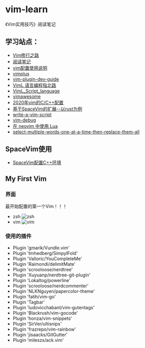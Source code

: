 # vim-learn
《Vim实用技巧》阅读笔记
## 学习站点：
+ [Vim修行之路](https://harttle.land/vim-practice.html)
+ [阅读笔记](https://github.com/kktao/vim-learn/blob/master/readingNotes/%E7%AC%AC%E4%B8%80%E7%AB%A0.md)
+ [vim配置使用说明](https://github.com/kktao/vim-learn/blob/master/readingNotes/vim%E9%85%8D%E7%BD%AE%E5%BF%AB%E6%8D%B7%E9%94%AE%E8%AF%B4%E6%98%8E.md)
+ [vimplus](https://github.com/chxuan/vimplus)
+ [vim-plugin-dev-guide](https://github.com/wsdjeg/vim-plugin-dev-guide)
+ [VimL 语言编程指北路](http://lymslive.top/book/vimllearn/_book/)
+ [VimL_Script_language](https://en.wikibooks.org/wiki/Learning_the_vi_Editor/Vim/VimL_Script_language)
+ [vimawesome](https://vimawesome.com/)
+ [2020年vim的C/C++配置](https://github.com/Martins3/My-Linux-config)
+ [基于SpaceVim的扩展--以rust为例](https://github.com/kktao/vim-learn/blob/master/readingNotes/%E5%9F%BA%E4%BA%8ESpaceVim%E7%9A%84%E6%89%A9%E5%B1%95--%E4%BB%A5rust%E4%B8%BA%E4%BE%8B.md)
+ [write-a-vim-script](https://vim.help/41-write-a-vim-script#41.5)
+ [vim-debug](https://inlehmansterms.net/2014/10/31/debugging-vim/)
+ [在 neovim 中使用 Lua](https://github.com/glepnir/nvim-lua-guide-zh)
+ [select-multiple-words-one-at-a-time-then-replace-them-all](https://vi.stackexchange.com/questions/27812/select-multiple-words-one-at-a-time-then-replace-them-all)

## SpaceVim使用
+ [SpaceVim配置C++环境](https://github.com/kktao/vim-learn/blob/master/readingNotes/VimSpace%E9%85%8D%E7%BD%AEC++%E7%8E%AF%E5%A2%83.md)

## My First Vim
### 界面
最开始配置的第一个Vim！！！
+ zsh
![zsh](https://github.com/kktao/vim-learn/blob/master/images/zsh.png)
+ vim
![vim](https://github.com/kktao/vim-learn/blob/master/images/vim.png)

### 使用的插件
+ Plugin 'gmarik/Vundle.vim'
+ Plugin 'tmhedberg/SimpylFold'
+ Plugin 'Valloric/YouCompleteMe'
+ Plugin 'Raimondi/delimitMate'
+ Plugin 'scrooloose/nerdtree'
+ Plugin 'Xuyuanp/nerdtree-git-plugin'
+ Plugin 'Lokaltog/powerline'
+ Plugin 'scrooloose/nerdcommenter'
+ Plugin 'NLKNguyen/papercolor-theme'
+ Plugin 'fatih/vim-go'
+ Plugin 'Tagbar'
+ Plugin 'ludovicchabant/vim-gutentags'
+ Plugin 'Blackrush/vim-gocode'
+ Plugin 'honza/vim-snippets'
+ Plugin 'SirVer/ultisnips'
+ Plugin 'frazrepo/vim-rainbow'
+ Plugin 'jisaacks/GitGutter'
+ Plugin 'mileszs/ack.vim'
